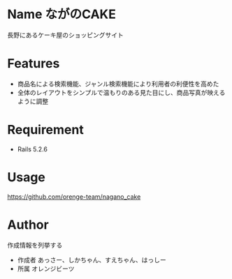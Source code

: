 # Name ながのCAKE



長野にあるケーキ屋のショッピングサイト




# Features

* 商品名による検索機能、ジャンル検索機能により利用者の利便性を高めた
* 全体のレイアウトをシンプルで温もりのある見た目にし、商品写真が映えるように調整

# Requirement


* Rails 5.2.6

# Usage

https://github.com/orenge-team/nagano_cake

# Author

作成情報を列挙する

* 作成者
あっさー、しかちゃん、すえちゃん、はっしー
* 所属
オレンジビーツ

